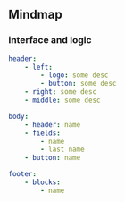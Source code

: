 ## Mindmap

### interface and logic

```yml
header:
    - left:
        - logo: some desc
        - button: some desc
    - right: some desc
    - middle: some desc

body: 
    - header: name
    - fields:
        - name
        - last name
    - button: name

footer:
    - blocks:
        - name    
```

